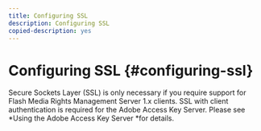 ```yaml
---
title: Configuring SSL
description: Configuring SSL
copied-description: yes
---
```


# Configuring SSL {#configuring-ssl}

Secure Sockets Layer (SSL) is only necessary if you require support for Flash Media Rights Management Server 1.x clients. SSL with client authentication is required for the Adobe Access Key Server. Please see *Using the Adobe Access Key Server *for details.
